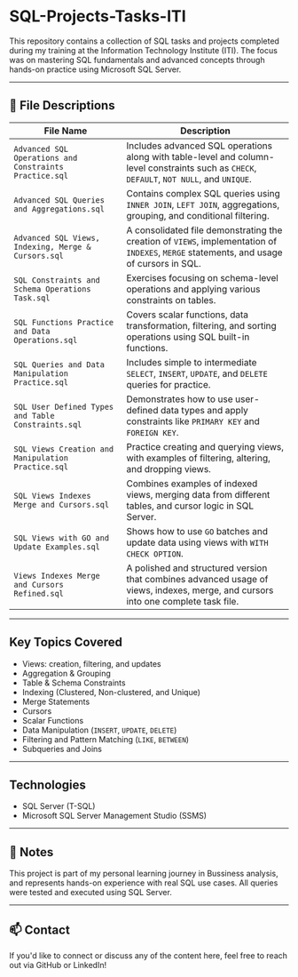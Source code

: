 # SQL-Projects-Tasks-ITI

This repository contains a collection of SQL tasks and projects completed during my training at the Information Technology Institute (ITI). The focus was on mastering SQL fundamentals and advanced concepts through hands-on practice using Microsoft SQL Server.

---

## 📁 File Descriptions

| File Name | Description |
|----------|-------------|
| `Advanced SQL Operations and Constraints Practice.sql` | Includes advanced SQL operations along with table-level and column-level constraints such as `CHECK`, `DEFAULT`, `NOT NULL`, and `UNIQUE`. |
| `Advanced SQL Queries and Aggregations.sql` | Contains complex SQL queries using `INNER JOIN`, `LEFT JOIN`, aggregations, grouping, and conditional filtering. |
| `Advanced SQL Views, Indexing, Merge & Cursors.sql` | A consolidated file demonstrating the creation of `VIEWS`, implementation of `INDEXES`, `MERGE` statements, and usage of cursors in SQL. |
| `SQL Constraints and Schema Operations Task.sql` | Exercises focusing on schema-level operations and applying various constraints on tables. |
| `SQL Functions Practice and Data Operations.sql` | Covers scalar functions, data transformation, filtering, and sorting operations using SQL built-in functions. |
| `SQL Queries and Data Manipulation Practice.sql` | Includes simple to intermediate `SELECT`, `INSERT`, `UPDATE`, and `DELETE` queries for practice. |
| `SQL User Defined Types and Table Constraints.sql` | Demonstrates how to use user-defined data types and apply constraints like `PRIMARY KEY` and `FOREIGN KEY`. |
| `SQL Views Creation and Manipulation Practice.sql` | Practice creating and querying views, with examples of filtering, altering, and dropping views. |
| `SQL Views Indexes Merge and Cursors.sql` | Combines examples of indexed views, merging data from different tables, and cursor logic in SQL Server. |
| `SQL Views with GO and Update Examples.sql` | Shows how to use `GO` batches and update data using views with `WITH CHECK OPTION`. |
| `Views Indexes Merge and Cursors Refined.sql` | A polished and structured version that combines advanced usage of views, indexes, merge, and cursors into one complete task file. |

---

## Key Topics Covered

- Views: creation, filtering, and updates
- Aggregation & Grouping
- Table & Schema Constraints
- Indexing (Clustered, Non-clustered, and Unique)
- Merge Statements
- Cursors
- Scalar Functions
- Data Manipulation (`INSERT`, `UPDATE`, `DELETE`)
- Filtering and Pattern Matching (`LIKE`, `BETWEEN`)
- Subqueries and Joins

---

##  Technologies

- SQL Server (T-SQL)
- Microsoft SQL Server Management Studio (SSMS)

---

## 📌 Notes

This project is part of my personal learning journey in Bussiness analysis, and represents hands-on experience with real SQL use cases. All queries were tested and executed using SQL Server.

---

## 📫 Contact

If you'd like to connect or discuss any of the content here, feel free to reach out via GitHub or LinkedIn!

